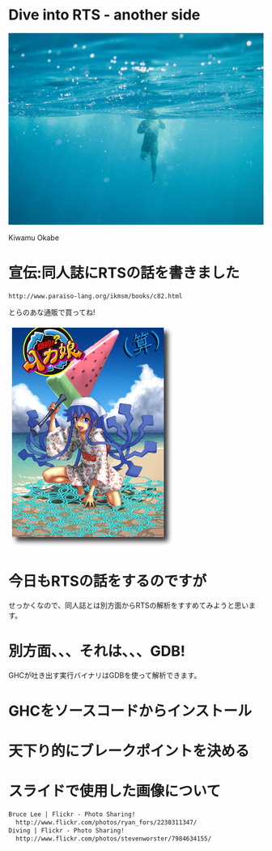 # Dive into RTS - another side
![background](diving.png)

Kiwamu Okabe

# 宣伝:同人誌にRTSの話を書きました

~~~
http://www.paraiso-lang.org/ikmsm/books/c82.html
~~~

とらのあな通販で買ってね!

![inline](c82-cover.png)

# 今日もRTSの話をするのですが

せっかくなので、同人誌とは別方面からRTSの解析をすすめてみようと思います。

# 別方面、、、それは、、、GDB!

GHCが吐き出す実行バイナリはGDBを使って解析できます。

# GHCをソースコードからインストール

# 天下り的にブレークポイントを決める

# スライドで使用した画像について

~~~
Bruce Lee | Flickr - Photo Sharing!
  http://www.flickr.com/photos/ryan_fors/2230311347/
Diving | Flickr - Photo Sharing!
  http://www.flickr.com/photos/stevenworster/7984634155/
~~~
